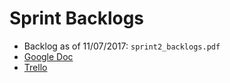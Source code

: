 # Sprint Backlogs

- Backlog as of 11/07/2017: `sprint2_backlogs.pdf`
- [Google Doc](https://docs.google.com/spreadsheets/d/1Fz39N4acYtqlMt2GNFOVyYAnnjC8kWRMVHYzEUgpGmk/edit#gid=0)
- [Trello](https://trello.com/b/0JbdYZUl/sprint-backlog)
